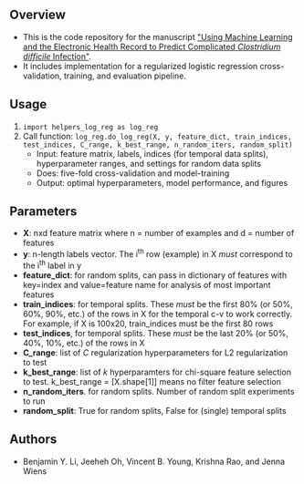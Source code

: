 ## Overview
- This is the code repository for the manuscript ["Using Machine Learning and the Electronic Health Record to Predict Complicated _Clostridium difficile_ Infection"](https://academic.oup.com/ofid/advance-article/doi/10.1093/ofid/ofz186/5475497).
- It includes implementation for a regularized logistic regression cross-validation, training, and evaluation pipeline.

## Usage
1. `import helpers_log_reg as log_reg`
2. Call function: `log_reg.do_log_reg(X, y, feature_dict, train_indices, test_indices, C_range, k_best_range, n_random_iters, random_split)`
    - Input: feature matrix, labels, indices (for temporal data splits), hyperparameter ranges, and settings for random data splits
    - Does: five-fold cross-validation and model-training
    - Output: optimal hyperparameters, model performance, and figures

## Parameters
- **X**: nxd feature matrix where n = number of examples and d = number of features
- **y**: n-length labels vector. The i<sup>th</sup> row (example) in X _must_ correspond to the i<sup>th</sup> label in y
- **feature_dict**: for random splits, can pass in dictionary of features with key=index and value=feature name for analysis of most important features
- **train\_indices**: for temporal splits. These _must_ be the first 80% (or 50%, 60%, 90%, etc.) of the rows in X for the temporal c-v to work correctly. For example, if X is 100x20, train\_indices must be the first 80 rows
- **test\_indices**, for temporal splits. These _must_ be the last 20% (or 50%, 40%, 10%, etc.) of the rows in X
- **C_range**: list of _C_ regularization hyperparameters for L2 regularization to test
- **k\_best\_range**: list of _k_ hyperparamters for chi-square feature selection to test. k\_best\_range = [X.shape[1]] means no filter feature selection
- **n\_random\_iters**. for random splits. Number of random split experiments to run
- **random_split**: True for random splits, False for (single) temporal splits

## Authors
- Benjamin Y. Li, Jeeheh Oh, Vincent B. Young, Krishna Rao, and Jenna Wiens
